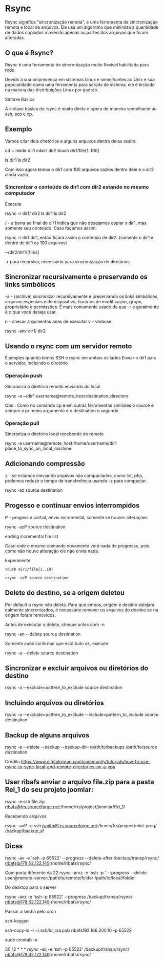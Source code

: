 # Rsync

Rsync significa "sincronização remota", é uma ferramenta de sincronização remota e local de arquivos. Ele usa um algoritmo que minimiza a quantidade de dados copiados movendo apenas as partes dos arquivos que foram alteradas.

## O que é Rsync?

Rsync é uma ferramenta de sincronização muito flexível habilitada para rede.

Devido à sua onipresença em sistemas Linux e semelhantes ao Unix e sua popularidade como uma ferramenta para scripts de sistema, ele é incluído na maioria das distribuições Linux por padrão.

Sintaxe Básica

A sintaxe básica do rsync é muito direta e opera de maneira semelhante ao ssh, scp e cp.

## Exemplo

Vamos criar dois diretórios e alguns arquivos dentro deles assim:

cd ~
mkdir dir1
mkdir dir2
touch dir1/file{1..100}

ls dir1
ls dir2

Com isso agora temos o dir1 com 100 arquivos vazios dentro dele e o dir2 ainda vazio.

### Sincronizar o conteúdo de dir1 com dir2 estando no mesmo computador

Execute

rsync -r dir1/ dir2
ls dir1
ls dir2

/ - a barra ao final do dir1 indica que não desejamos copiar o dir1, mas somente seu conteúdo. Caso façamos assim:

rsync -r dir1 dir1, então ficará assim o conteúdo de dir2: (somente o dir1 e dentro de dir1 os 100 arquivos)

~/dir2/dir1/[files]

-r para recursivo, necessário para sincronização de diretórios

## Sincronizar recursivamente e preservando os links simbólicos

-a - (archive) sincronizar recursivamente e preservando os links simbólicos, arquivos especiais e de dispositivo, horários de modificação, grupo, proprietário e permissões. É mais comumente usado do que -r e geralmente é o que você deseja usar.

n - checar argumentos anes de executar
v - verbose

rsync -anv dir1/ dir2

## Usando o rsync com um servidor remoto

É simples quando temos SSH e rsync em ambos os lados
Enviar o dir1 para o servidor, incluindo o diretório

### Operação push
Sincroniza o diretório remoto enviando do local

rsync -a ~/dir1 username@remote_host:destination_directory

Obs.: Como no comando cp e em outras ferramentas similares o source é sempre o primeiro argumento e o destination o segundo.

### Operação pull
Sincroniza o diretório local recebendo do remoto

rsync -a username@remote_host:/home/username/dir1 place_to_sync_on_local_machine

## Adicionando compressão

z - se estamos emviando arquivos não compactados, como txt, php, podemos reduzir o tempo de transferência usando -z para compactar.

rsync -az source destination

## Progesso e continuar envios interrompidos

P - progess e partial, envio incremental, somente se houver alterações

rsync -azP source destination

ending incremental file list

Caso rode o mesmo comando novamente verá nada de progresso, pois como não houve alteração ele não envia nada.

Experimente

    touch dir1/file{1..10}

    rsync -azP source destination

## Delete do destino, se a origem deletou

Por default o rsync não deleta. Para que ambos, origem e destino estejam ealmente sincronizados, é necessário remover os arquivos do destino se na origem foram removidos.

Antes de executar o delete, cheque antes com -n

rsync -an --delete source destination

Somente após confirmar que está tudo ok, execute

rsync -a --delete source destination

## Sincronizar e excluir arquivos ou diretórios do destino

rsync -a --exclude=pattern_to_exclude source destination

## Incluindo arquivos ou diretórios

rsync -a --exclude=pattern_to_exclude --include=pattern_to_include source destination

## Backup de alguns arquivos

rsync -a --delete --backup --backup-dir=/path/to/backups /path/to/source destination 

Crédito
https://www.digitalocean.com/community/tutorials/how-to-use-rsync-to-sync-local-and-remote-directories-on-a-vps

## User ribafs enviar o arquivo file.zip para a pasta Rel_1 do seu projeto joomlar:

rsync -e ssh file.zip ribafs@frs.sourceforge.net:/home/frs/project/joomlar/Rel_1/

Recebendo arquivos

rsync -avP -e ssh jsmith@frs.sourceforge.net:/home/frs/project/mint-prog/ /backup/backup_sf

## Dicas

rsync -av -e 'ssh -p 65522' --progress --delete-after /backup/transp/rsync/ ribafs@178.62.122.149:/home/ribafs/rsync/

Com porta diferente da 22
rsync -arvz -e 'ssh -p <port-number>' --progress --delete user@remote-server:/path/to/remote/folder /path/to/local/folder

Do desktop para o server

rsync -avz -e 'ssh -p 65522' --progress /backup/transp/rsync/ ribafs@178.62.122.149:/home/ribafs/rsync/

Passar a senha pelo cron

ssh-keygen

ssh-copy-id -i ~/.ssh/id_rsa.pub ribafs192.168.200.10 -p 65522

sudo crontab -e

30 12 * * * rsync -aq -e 'ssh -p 65522' /backup/transp/rsync/ ribafs@178.62.122.149:/home/ribafs/rsync/

